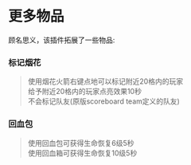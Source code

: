 # 更多物品  
顾名思义，该插件拓展了一些物品:  
### 标记烟花
> 使用烟花火箭右键点地可以标记附近20格内的玩家  
> 给予附近20格内的玩家点亮效果10秒  
> 不会标记队友(原版scoreboard team定义的队友)
### 回血包
> 使用回血包可获得生命恢复6级5秒  
> 使用回血箱可获得生命恢复10级5秒